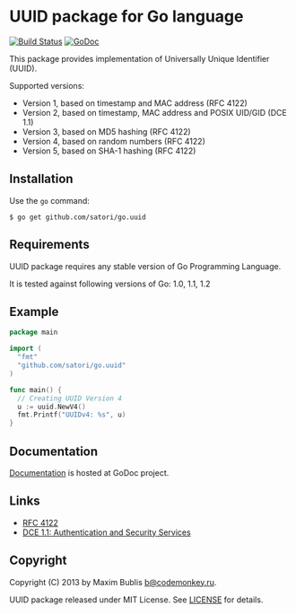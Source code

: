 # UUID package for Go language

[![Build Status](https://travis-ci.org/satori/go.uuid.png?branch=master)](https://travis-ci.org/satori/uuid.go)
[![GoDoc](http://godoc.org/github.com/satori/go.uuid?status.png)](http://godoc.org/github.com/satori/uuid.go)

This package provides implementation of Universally Unique Identifier (UUID).

Supported versions:
* Version 1, based on timestamp and MAC address (RFC 4122)
* Version 2, based on timestamp, MAC address and POSIX UID/GID (DCE 1.1)
* Version 3, based on MD5 hashing (RFC 4122)
* Version 4, based on random numbers (RFC 4122)
* Version 5, based on SHA-1 hashing (RFC 4122)

## Installation

Use the `go` command:

	$ go get github.com/satori/go.uuid

## Requirements

UUID package requires any stable version of Go Programming Language.

It is tested against following versions of Go: 1.0, 1.1, 1.2

## Example

```go
package main

import (
  "fmt"
  "github.com/satori/go.uuid"
)

func main() {
  // Creating UUID Version 4
  u := uuid.NewV4()
  fmt.Printf("UUIDv4: %s", u)
}
```

## Documentation

[Documentation](http://godoc.org/github.com/satori/go.uuid) is hosted at GoDoc project.

## Links
* [RFC 4122](http://tools.ietf.org/html/rfc4122)
* [DCE 1.1: Authentication and Security Services](http://pubs.opengroup.org/onlinepubs/9696989899/chap5.htm#tagcjh_08_02_01_01)

## Copyright

Copyright (C) 2013 by Maxim Bublis <b@codemonkey.ru>.

UUID package released under MIT License.
See [LICENSE](https://github.com/satori/go.uuid/blob/master/LICENSE) for details.
